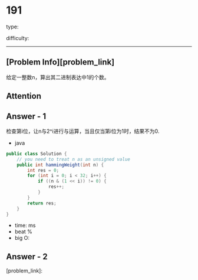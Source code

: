
# 191
type:

difficulty:

---

## [Problem Info][problem_link]
给定一整数n，算出其二进制表达中1的个数。

## Attention

## Answer - 1
检查第i位，让n与2^i进行与运算，当且仅当第i位为1时，结果不为0.

- java
```java
public class Solution {
    // you need to treat n as an unsigned value
    public int hammingWeight(int n) {
        int res = 0;
        for (int i = 0; i < 32; i++) {
            if ((n & (1 << i)) != 0) {
                res++;
            }
        }
        return res;
    }
}
```

- time: ms
- beat %
- big O:

## Answer - 2

[problem_link]:

